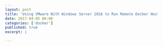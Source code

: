 ```yaml
---
layout: post
title: 'Using VMware With Windows Server 2016 to Run Remote Docker Host'
date: 2017-04-05 06:00
categories: ['docker']
published: true
excerpt: | 

---
```

